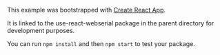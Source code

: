 This example was bootstrapped with [Create React App](https://github.com/facebook/create-react-app).

It is linked to the use-react-webserial package in the parent directory for development purposes.

You can run `npm install` and then `npm start` to test your package.
